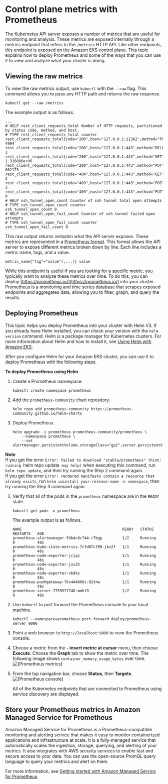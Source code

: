 # Control plane metrics with Prometheus<a name="prometheus"></a>

The Kubernetes API server exposes a number of metrics that are useful for monitoring and analysis\. These metrics are exposed internally through a metrics endpoint that refers to the `/metrics` HTTP API\. Like other endpoints, this endpoint is exposed on the Amazon EKS control plane\. This topic explains how to deploy Prometheus and some of the ways that you can use it to view and analyze what your cluster is doing\.

## Viewing the raw metrics<a name="view-raw-metrics"></a>

To view the raw metrics output, use `kubectl` with the `--raw` flag\. This command allows you to pass any HTTP path and returns the raw response\.

```
kubectl get --raw /metrics
```

The example output is as follows\.

```
...
# HELP rest_client_requests_total Number of HTTP requests, partitioned by status code, method, and host.
# TYPE rest_client_requests_total counter
rest_client_requests_total{code="200",host="127.0.0.1:21362",method="POST"} 4994
rest_client_requests_total{code="200",host="127.0.0.1:443",method="DELETE"} 1
rest_client_requests_total{code="200",host="127.0.0.1:443",method="GET"} 1.326086e+06
rest_client_requests_total{code="200",host="127.0.0.1:443",method="PUT"} 862173
rest_client_requests_total{code="404",host="127.0.0.1:443",method="GET"} 2
rest_client_requests_total{code="409",host="127.0.0.1:443",method="POST"} 3
rest_client_requests_total{code="409",host="127.0.0.1:443",method="PUT"} 8
# HELP ssh_tunnel_open_count Counter of ssh tunnel total open attempts
# TYPE ssh_tunnel_open_count counter
ssh_tunnel_open_count 0
# HELP ssh_tunnel_open_fail_count Counter of ssh tunnel failed open attempts
# TYPE ssh_tunnel_open_fail_count counter
ssh_tunnel_open_fail_count 0
```

This raw output returns verbatim what the API server exposes\. These metrics are represented in a [Prometheus format](https://github.com/prometheus/docs/blob/master/content/docs/instrumenting/exposition_formats.md)\. This format allows the API server to expose different metrics broken down by line\. Each line includes a metric name, tags, and a value\.

```
metric_name{"tag"="value"[,...]} value
```

While this endpoint is useful if you are looking for a specific metric, you typically want to analyze these metrics over time\. To do this, you can deploy [https://prometheus.io/](https://prometheus.io/) into your cluster\. Prometheus is a monitoring and time series database that scrapes exposed endpoints and aggregates data, allowing you to filter, graph, and query the results\.

## Deploying Prometheus<a name="deploy-prometheus"></a>

This topic helps you deploy Prometheus into your cluster with Helm V3\. If you already have Helm installed, you can check your version with the `helm version` command\. Helm is a package manager for Kubernetes clusters\. For more information about Helm and how to install it, see [Using Helm with Amazon EKS](helm.md)\.

After you configure Helm for your Amazon EKS cluster, you can use it to deploy Prometheus with the following steps\.

**To deploy Prometheus using Helm**

1. Create a Prometheus namespace\.

   ```
   kubectl create namespace prometheus
   ```

1. Add the `prometheus-community` chart repository\.

   ```
   helm repo add prometheus-community https://prometheus-community.github.io/helm-charts
   ```

1. Deploy Prometheus\.

   ```
   helm upgrade -i prometheus prometheus-community/prometheus \
       --namespace prometheus \
       --set alertmanager.persistentVolume.storageClass="gp2",server.persistentVolume.storageClass="gp2"
   ```
**Note**  
If you get the error `Error: failed to download "stable/prometheus" (hint: running `helm repo update` may help)` when executing this command, run `helm repo update`, and then try running the Step 2 command again\.  
If you get the error `Error: rendered manifests contain a resource that already exists`, run `helm uninstall your-release-name -n namespace`, then try running the Step 3 command again\.

1. Verify that all of the pods in the `prometheus` namespace are in the `READY` state\.

   ```
   kubectl get pods -n prometheus
   ```

   The example output is as follows\.

   ```
   NAME                                             READY   STATUS    RESTARTS   AGE
   prometheus-alertmanager-59b4c8c744-r7bgp         1/2     Running   0          48s
   prometheus-kube-state-metrics-7cfd87cf99-jkz2f   1/1     Running   0          48s
   prometheus-node-exporter-jcjqz                   1/1     Running   0          48s
   prometheus-node-exporter-jxv2h                   1/1     Running   0          48s
   prometheus-node-exporter-vbdks                   1/1     Running   0          48s
   prometheus-pushgateway-76c444b68c-82tnw          1/1     Running   0          48s
   prometheus-server-775957f748-mmht9               1/2     Running   0          48s
   ```

1. Use `kubectl` to port forward the Prometheus console to your local machine\.

   ```
   kubectl --namespace=prometheus port-forward deploy/prometheus-server 9090
   ```

1. Point a web browser to `http://localhost:9090` to view the Prometheus console\.

1. Choose a metric from the **\- insert metric at cursor** menu, then choose **Execute**\. Choose the **Graph** tab to show the metric over time\. The following image shows `container_memory_usage_bytes` over time\.  
![\[Prometheus metrics\]](http://docs.aws.amazon.com/eks/latest/userguide/images/prometheus-metric.png)

1. From the top navigation bar, choose **Status**, then **Targets**\.  
![\[Prometheus console\]](http://docs.aws.amazon.com/eks/latest/userguide/images/prometheus.png)

   All of the Kubernetes endpoints that are connected to Prometheus using service discovery are displayed\.

## Store your Prometheus metrics in Amazon Managed Service for Prometheus<a name="store-data-prometheus"></a>

Amazon Managed Service for Prometheus is a Prometheus\-compatible monitoring and alerting service that makes it easy to monitor containerized applications and infrastructure at scale\. It is a fully\-managed service that automatically scales the ingestion, storage, querying, and alerting of your metrics\. It also integrates with AWS security services to enable fast and secure access to your data\. You can use the open\-source PromQL query language to query your metrics and alert on them\.

For more information, see [Getting started with Amazon Managed Service for Prometheus](https://docs.aws.amazon.com/prometheus/latest/userguide/AMP-getting-started.html)\.